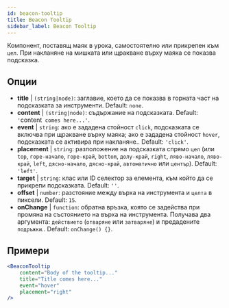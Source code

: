 ```yaml
---
id: beacon-tooltip
title: Beacon Tooltip
sidebar_label: Beacon Tooltip
---
```


Компонент, поставящ маяк в урока, самостоятелно или прикрепен към `цел`. При накланяне на мишката или щракване върху маяка се показва подсказка.

## Опции

* __title__ | `(string|node)`: заглавие, което да се показва в горната част на подсказката за инструменти. Default: `none`.
* __content__ | `(string|node)`: съдържание на подсказката. Default: `'`content` comes here...'`.
* __event__ | `string`: ако е зададена стойност `click`, подсказката се включва при щракване върху маяка; ако е зададена стойност `hover`, подсказката се активира при накланяне.. Default: `'click'`.
* __placement__ | `string`: разположение на подсказката спрямо `цел` (или `top`, `горе-начало`, `горе-край`, `bottom`, `долу-край`, `right`, `ляво-начало`, `ляво-край`, `left`, `дясно-начало`, `дясно-край`, `автоматично` или `център`). Default: `'left'`.
* __target__ | `string`: клас или ID селектор за елемента, към който да се прикрепи подсказката. Default: `''`.
* __offset__ | `number`: разстояние между върха на инструмента и `целта` в пиксели. Default: `15`.
* __onChange__ | `function`: обратна връзка, която се задейства при промяна на състоянието на върха на инструмента. Получава два аргумента: `действието` (`отваряне` или `затваряне`) и предадените `подръжки`.. Default: `onChange() {}`.


## Примери

```jsx live
<BeaconTooltip
    content="Body of the tooltip..."
    title="Title comes here..."
    event="hover"
    placement="right"
/>
```



